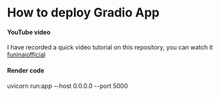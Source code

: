 # How to deploy Gradio App

#### YouTube video
I have recorded a quick video tutorial on this repository, you can watch it [funinaiofficial](https://www.youtube.com/channel/UCSLMS3odjPxesH02jnhWMnA)

#### Render code
uvicorn run:app --host 0.0.0.0 --port 5000
